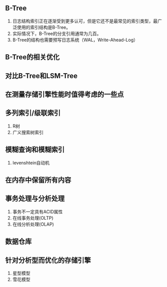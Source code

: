 
## B-Tree
1. 日志结构索引正在逐渐受到更多认可，但是它还不是最常见的索引类型，最广泛使用的索引结构是B-Tree。
2. 实际情况下，B-Tree的分支引用通常为几百。
3. B-Tree的结构也需要预写日志系统（WAL，Write-Ahead-Log）

## B-Tree的相关优化
## 对比B-Tree和LSM-Tree
## 在测量存储引擎性能时值得考虑的一些点

## 多列索引/级联索引
1. R树
1. 广义搜索树索引

## 模糊查询和模糊索引
1. levenshtein自动机

## 在内存中保留所有内容

## 事务处理与分析处理
1. 事务不一定具有ACID属性
2. 在线事务处理(OLTP)
3. 在线分析处理(OLAP)

## 数据仓库
## 针对分析型而优化的存储引擎
1. 星型模型
2. 雪花模型
